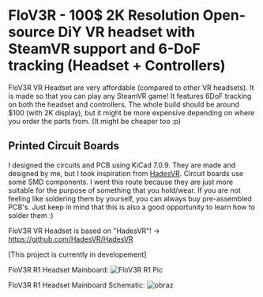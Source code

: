 # FloV3R - 100$ 2K Resolution Open-source DiY VR headset with SteamVR support and 6-DoF tracking (Headset + Controllers)

FloV3R VR Headset are very affordable (compared to other VR headsets).
It is made so that you can play any SteamVR game! It features 6DoF tracking on both the headset and controllers.
The whole build should be around $100 (with 2K display), but it might be more expensive depending on where you order the parts from. (It might be cheaper too :p)

## Printed Circuit Boards
I designed the circuits and PCB using KiCad 7.0.9. They are made and designed by me, but I took inspiration from [HadesVR](https://github.com/HadesVR/HadesVR).
Circuit boards use some SMD components. I went this route because they are just more suitable for the purpose of something that you hold/wear.
If you are not feeling like soldering them by yourself, you can always buy pre-assembled PCB's.
Just keep in mind that this is also a good opportunity to learn how to solder them :)






FloV3R VR Headset is based on "HadesVR"! -> https://github.com/HadesVR/HadesVR

[This project is currently in developement]

FloV3R R1 Headset Mainboard:
![FloV3R R1 Pic](https://github.com/Kwiatens/FloV3R/assets/110034652/d0c24d4b-a341-4157-9213-316a7bd58437)

FloV3R R1 Headset Mainboard Schematic: 
![obraz](https://github.com/Kwiatens/FloV3R/assets/110034652/bc105dfd-a30b-4650-a584-39e9eadcd4e0)

